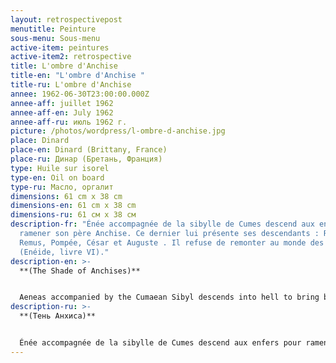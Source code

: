 ```yaml
---
layout: retrospectivepost
menutitle: Peinture
sous-menu: Sous-menu
active-item: peintures
active-item2: retrospective
title: L'ombre d'Anchise
title-en: "L'ombre d'Anchise "
title-ru: L'ombre d'Anchise
annee: 1962-06-30T23:00:00.000Z
annee-aff: juillet 1962
annee-aff-en: July 1962
annee-aff-ru: июль 1962 г.
picture: /photos/wordpress/l-ombre-d-anchise.jpg
place: Dinard
place-en: Dinard (Brittany, France)
place-ru: Динар (Бретань, Франция)
type: Huile sur isorel
type-en: Oil on board
type-ru: Масло, оргалит
dimensions: 61 cm x 38 cm
dimensions-en: 61 cm x 38 cm
dimensions-ru: 61 см x 38 см
description-fr: "Énée accompagnée de la sibylle de Cumes descend aux enfers pour
  ramener son père Anchise. Ce dernier lui présente ses descendants : Romulus et
  Remus, Pompée, César et Auguste . Il refuse de remonter au monde des vivants.
  (Enéide, livre VI)."
description-en: >-
  **(The Shade of Anchises)**


  Aeneas accompanied by the Cumaean Sibyl descends into hell to bring back her father Anchises. The latter introduces him to his descendants: Romulus and Remus, Pompey, Caesar and Augustus. He refuses to go back to the world of the living. (Aeneid, book VI).
description-ru: >-
  **(Тень Aнхиса)** 


  Énée accompagnée de la sibylle de Cumes descend aux enfers pour ramener son père Anchise. Ce dernier lui présente ses descendants : Romulus et Remus, Pompée, César et Auguste . Il refuse de remonter au monde des vivants. (Enéide, livre VI).
---
```

